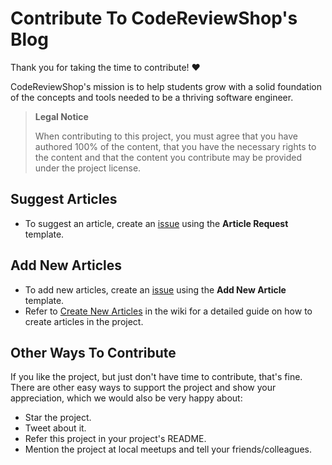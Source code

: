 <!-- omit in toc -->

# Contribute To CodeReviewShop's Blog

Thank you for taking the time to contribute! ❤️

CodeReviewShop's mission is to help students grow with a solid foundation of the concepts and tools needed to be a thriving software engineer.

> **Legal Notice**
>
> When contributing to this project, you must agree that you have authored 100% of the content, that you have the necessary rights to the content and that the content you contribute may be provided under the project license.

## Suggest Articles

- To suggest an article, create an [issue](https://github.com/CodeReviewShop/blog/issues/new/choose) using the **Article Request** template.

## Add New Articles

- To add new articles, create an [issue](https://github.com/CodeReviewShop/blog/issues/new/choose) using the **Add New Article** template.
- Refer to [Create New Articles](https://github.com/CodeReviewShop/blog/wiki/03-Create-New-Articles) in the wiki for a detailed guide on how to create articles in the project.

## Other Ways To Contribute

If you like the project, but just don't have time to contribute, that's fine. There are other easy ways to support the project and show your appreciation, which we would also be very happy about:

- Star the project.
- Tweet about it.
- Refer this project in your project's README.
- Mention the project at local meetups and tell your friends/colleagues.
